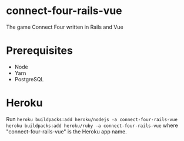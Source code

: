 # connect-four-rails-vue
The game Connect Four written in Rails and Vue

# Prerequisites
* Node
* Yarn
* PostgreSQL

# Heroku
Run
`heroku buildpacks:add heroku/nodejs -a connect-four-rails-vue`
`heroku buildpacks:add heroku/ruby -a connect-four-rails-vue`
where "connect-four-rails-vue" is the Heroku app name.

